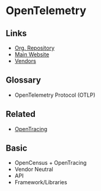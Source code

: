 # OpenTelemetry

## Links

- [Org. Repository](https://github.com/open-telemetry)
- [Main Website](https://opentelemetry.io)
- [Vendors](https://opentelemetry.io/ecosystem/vendors)

## Glossary

- OpenTelemetry Protocol (OTLP)

## Related

- [OpenTracing](/opentracing.md)

## Basic

- OpenCensus + OpenTracing
- Vendor Neutral
- API
- Framework/Libraries

<!--
https://artifacthub.io/packages/helm/opentelemetry-helm/opentelemetry-operator

https://artifacthub.io/packages/helm/opentelemetry-helm/opentelemetry-collector
-->
